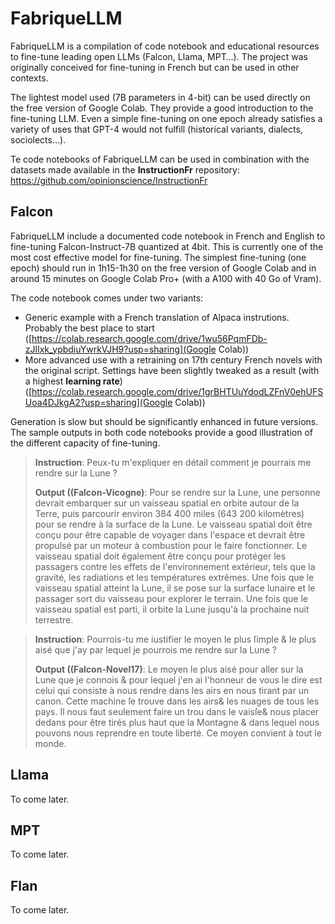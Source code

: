 # FabriqueLLM

FabriqueLLM is a compilation of code notebook and educational resources to fine-tune leading open LLMs (Falcon, Llama, MPT…). The project was originally conceived for fine-tuning in French but can be used in other contexts.

The lightest model used (7B parameters in 4-bit) can be used directly on the free version of Google Colab. They provide a good introduction to the fine-tuning LLM. Even a simple fine-tuning on one epoch already satisfies a variety of uses that GPT-4 would not fulfill (historical variants, dialects, sociolects…).

Te code notebooks of FabriqueLLM can be used in combination with the datasets made available in the **InstructionFr** repository: https://github.com/opinionscience/InstructionFr

## Falcon
FabriqueLLM include a documented code notebook in French and English to fine-tuning Falcon-Instruct-7B quantized at 4bit. This is currently one of the most cost effective model for fine-tuning. The simplest fine-tuning (one epoch) should run in 1h15-1h30 on the free version of Google Colab and in around 15 minutes on Google Colab Pro+ (with a A100 with 40 Go of Vram).

The code notebook comes under two variants:
* Generic example with a French translation of Alpaca instrutions. Probably the best place to start ([https://colab.research.google.com/drive/1wu56PqmFDb-zJlIxk_ypbdiuYwrkVJH9?usp=sharing](Google Colab))
* More advanced use with a retraining on 17th century French novels with the original script. Settings have been slightly tweaked as a result (with a highest **learning rate**) ([https://colab.research.google.com/drive/1grBHTUuYdodLZFnV0ehUFSUoa4DJkgA2?usp=sharing](Google Colab))

Generation is slow but should be significantly enhanced in future versions. The sample outputs in both code notebooks provide a good illustration of the different capacity of fine-tuning.

> **Instruction**: Peux-tu m'expliquer en détail comment je pourrais me rendre sur la Lune ?
> 
> **Output ((Falcon-Vicogne)**: Pour se rendre sur la Lune, une personne devrait embarquer sur un vaisseau spatial en orbite autour de la Terre, puis parcourir environ 384 400 miles (643 200 kilomètres) pour se rendre à la surface de la Lune. Le vaisseau spatial doit être conçu pour être capable de voyager dans l'espace et devrait être propulsé par un moteur à combustion pour le faire fonctionner. Le vaisseau spatial doit également être conçu pour protéger les passagers contre les effets de l'environnement extérieur, tels que la gravité, les radiations et les températures extrêmes. Une fois que le vaisseau spatial atteint la Lune, il se pose sur la surface lunaire et le passager sort du vaisseau pour explorer le terrain. Une fois que le vaisseau spatial est parti, il orbite la Lune jusqu'à la prochaine nuit terrestre.

> **Instruction**: Pourrois-tu me iustifier le moyen le plus ſimple & le plus aisé que j'ay par lequel je pourrois me rendre sur la Lune ?
> 
> **Output ((Falcon-Novel17)**: Le moyen le plus aisé pour aller sur la Lune que je connois & pour lequel j'en ai l'honneur de vous le dire est celui qui consiste à nous rendre dans les airs en nous tirant par un canon. Cette machine ſe trouve dans les airs& les nuages de tous les pays. Il nous faut seulement faire un trou dans le vaisſe& nous placer dedans pour être tirés plus haut que la Montagne & dans lequel nous pouvons nous reprendre en toute liberté. Ce moyen convient à tout le monde.

## Llama
To come later.

## MPT
To come later.

## Flan
To come later.
